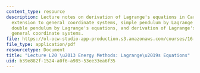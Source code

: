 ```yaml
---
content_type: resource
description: Lecture notes on derivation of Lagrange's equations in Cartesian coordinates,
  extension to general coordinate systems, simple pendulum by Lagrange's equations,
  double pendulum by Lagrange's equations, and derivation of Lagrange's equation for
  general coordinate systems.
file: https://ol-ocw-studio-app-production.s3.amazonaws.com/courses/16-07-dynamics-fall-2009/b39e882f1524a0f6a98553ee33ea6f35_MIT16_07F09_Lec20.pdf
file_type: application/pdf
resourcetype: Document
title: "Lecture L20 \u2013 Energy Methods: Lagrange\u2019s Equations"
uid: b39e882f-1524-a0f6-a985-53ee33ea6f35
---
```

